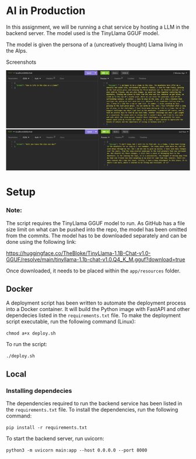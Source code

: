# AI in Production

In this assignment, we will be running a chat service by hosting a LLM in the backend server. The model used is the TinyLlama GGUF model. 

The model is given the persona of a (uncreatively thought) Llama living in the Alps.

Screenshots

![Alt text](screenshots/prompt-response-1.png)
![Alt text](screenshots/prompt-response-2.png)
# Setup
### Note:

The script requires the TinyLlama GGUF model to run. As GitHub has a file size limit on what can be pushed into the repo, the model has been omitted from the commits. The model has to be downloaded separately and can be done using the following link:

https://huggingface.co/TheBloke/TinyLlama-1.1B-Chat-v1.0-GGUF/resolve/main/tinyllama-1.1b-chat-v1.0.Q4_K_M.gguf?download=true

Once downloaded, it needs to be placed within the `app/resources` folder.
## Docker
A deployment script has been written to automate the deployment process into a Docker container. It will build the Python image with FastAPI and other dependecies listed in the `requirements.txt` file. To make the deployment script executable, run the following command (Linux):

`chmod a+x deploy.sh`

To run the script: 

`./deploy.sh`

## Local 

### Installing dependecies

The dependencies required to run the backend service has been listed in the `requirements.txt` file. To install the dependencies, run the following command:

`pip install -r requirements.txt`

To start the backend server, run uvicorn: 

`python3 -m uvicorn main:app --host 0.0.0.0 --port 8000`

